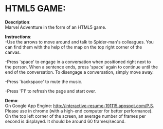 # HTML5 GAME: 

**Description**:  
Marvel Adventture in the form of an HTML5 game.

**Instructions**:  
-Use the arrows to move around and talk to Spider-man's colleagues. You can find them with the help of the map on the top right corner of the canvas.

-Press 'space' to engage in a conversation when positioned right next to the person. When a sentence ends, press 'space' again to continue until the end of the conversation. To disengage a conversation, simply move away.

-Press 'backspace' to mute the music.

-Press 'F1' to refresh the page and start over.

**Demo**:  
On Google App Engine: http://interactive-resume-191115.appspot.com/P.S.
Please use in chrome (with a high-end computer for better performance). On the top left corner of the screen, an average number of frames per second is displayed. It should be around 60 frames/second.
